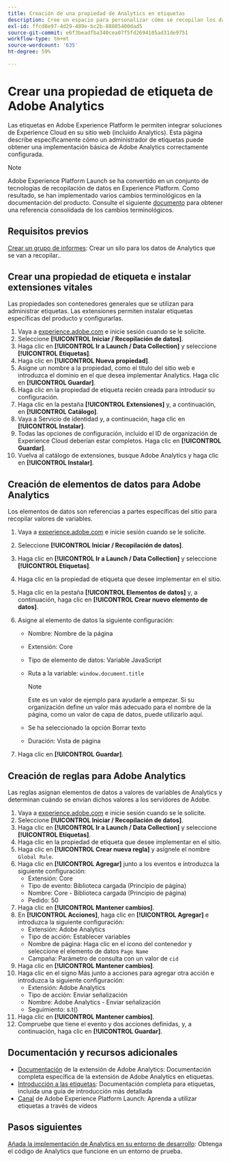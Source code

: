 ```yaml
---
title: Creación de una propiedad de Analytics en etiquetas
description: Cree un espacio para personalizar cómo se recopilan los datos mediante etiquetas.
exl-id: ffcd8e97-4d29-489e-bc2b-88805400dad5
source-git-commit: e6f3beadfba340cea07f5fd2694105ad31de9751
workflow-type: tm+mt
source-wordcount: '635'
ht-degree: 59%

---
```


# Crear una propiedad de etiqueta de Adobe Analytics

Las etiquetas en Adobe Experience Platform le permiten integrar soluciones de Experience Cloud en su sitio web (incluido Analytics). Esta página describe específicamente cómo un administrador de etiquetas puede obtener una implementación básica de Adobe Analytics correctamente configurada.

>[!NOTE]
>Adobe Experience Platform Launch se ha convertido en un conjunto de tecnologías de recopilación de datos en Experience Platform. Como resultado, se han implementado varios cambios terminológicos en la documentación del producto. Consulte el siguiente [documento](https://experienceleague.adobe.com/docs/experience-platform/tags/term-updates.html?lang=en) para obtener una referencia consolidada de los cambios terminológicos.

## Requisitos previos

[Crear un grupo de informes](/help/admin/c-manage-report-suites/c-new-report-suite/t-create-a-report-suite.md): Crear un silo para los datos de Analytics que se van a recopilar..

## Crear una propiedad de etiqueta e instalar extensiones vitales

Las propiedades son contenedores generales que se utilizan para administrar etiquetas. Las extensiones permiten instalar etiquetas específicas del producto y configurarlas.

1. Vaya a [experience.adobe.com](https://experience.adobe.com) e inicie sesión cuando se le solicite.
1. Seleccione **[!UICONTROL Iniciar / Recopilación de datos]**.
1. Haga clic en **[!UICONTROL Ir a Launch / Data Collection]** y seleccione **[!UICONTROL Etiquetas]**.
1. Haga clic en **[!UICONTROL Nueva propiedad]**.
1. Asigne un nombre a la propiedad, como el título del sitio web e introduzca el dominio en el que desea implementar Analytics. Haga clic en **[!UICONTROL Guardar]**.
1. Haga clic en la propiedad de etiqueta recién creada para introducir su configuración.
1. Haga clic en la pestaña **[!UICONTROL Extensiones]** y, a continuación, en **[!UICONTROL Catálogo]**.
1. Vaya a Servicio de identidad y, a continuación, haga clic en **[!UICONTROL Instalar]**.
1. Todas las opciones de configuración, incluido el ID de organización de Experience Cloud deberían estar completos. Haga clic en **[!UICONTROL Guardar]**.
1. Vuelva al catálogo de extensiones, busque Adobe Analytics y haga clic en **[!UICONTROL Instalar]**.

## Creación de elementos de datos para Adobe Analytics

Los elementos de datos son referencias a partes específicas del sitio para recopilar valores de variables.

1. Vaya a [experience.adobe.com](https://experience.adobe.com) e inicie sesión cuando se le solicite.
1. Seleccione **[!UICONTROL Iniciar / Recopilación de datos]**.
1. Haga clic en **[!UICONTROL Ir a Launch / Data Collection]** y seleccione **[!UICONTROL Etiquetas]**.
1. Haga clic en la propiedad de etiqueta que desee implementar en el sitio.
1. Haga clic en la pestaña **[!UICONTROL Elementos de datos]** y, a continuación, haga clic en **[!UICONTROL Crear nuevo elemento de datos]**.
1. Asigne al elemento de datos la siguiente configuración:

   * Nombre: Nombre de la página
   * Extensión: Core
   * Tipo de elemento de datos: Variable JavaScript
   * Ruta a la variable: `window.document.title`

      >[!NOTE]
      >
      >Este es un valor de ejemplo para ayudarle a empezar. Si su organización define un valor más adecuado para el nombre de la página, como un valor de capa de datos, puede utilizarlo aquí.
   * Se ha seleccionado la opción Borrar texto
   * Duración: Vista de página
1. Haga clic en **[!UICONTROL Guardar]**.

## Creación de reglas para Adobe Analytics

Las reglas asignan elementos de datos a valores de variables de Analytics y determinan cuándo se envían dichos valores a los servidores de Adobe.

1. Vaya a [experience.adobe.com](https://experience.adobe.com) e inicie sesión cuando se le solicite.
1. Seleccione **[!UICONTROL Iniciar / Recopilación de datos]**.
1. Haga clic en **[!UICONTROL Ir a Launch / Data Collection]** y seleccione **[!UICONTROL Etiquetas]**.
1. Haga clic en la propiedad de etiqueta que desee implementar en el sitio.
1. Haga clic en **[!UICONTROL Crear nueva regla]** y asígnele el nombre `Global Rule`.
1. Haga clic en **[!UICONTROL Agregar]** junto a los eventos e introduzca la siguiente configuración:
   * Extensión: Core
   * Tipo de evento: Biblioteca cargada (Principio de página)
   * Nombre: Core - Biblioteca cargada (Principio de página)
   * Pedido: 50
1. Haga clic en **[!UICONTROL Mantener cambios]**.
1. En **[!UICONTROL Acciones]**, haga clic en **[!UICONTROL Agregar]** e introduzca la siguiente configuración:
   * Extensión: Adobe Analytics
   * Tipo de acción: Establecer variables
   * Nombre de página: Haga clic en el icono del contenedor y seleccione el elemento de datos `Page Name`
   * Campaña: Parámetro de consulta con un valor de `cid`
1. Haga clic en **[!UICONTROL Mantener cambios]**.
1. Haga clic en el signo Más junto a acciones para agregar otra acción e introduzca la siguiente configuración:
   * Extensión: Adobe Analytics
   * Tipo de acción: Enviar señalización
   * Nombre: Adobe Analytics - Enviar señalización
   * Seguimiento: s.t()
1. Haga clic en **[!UICONTROL Mantener cambios]**.
1. Compruebe que tiene el evento y dos acciones definidas, y, a continuación, haga clic en **[!UICONTROL Guardar]**.

## Documentación y recursos adicionales

* [Documentación](https://experienceleague.adobe.com/docs/experience-platform/tags/extensions/adobe/analytics/overview.html?lang=en) de la extensión de Adobe Analytics: Documentación completa específica de la extensión de Adobe Analytics en etiquetas.
* [Introducción a las etiquetas](https://experienceleague.adobe.com/docs/experience-platform/tags/get-started/quick-start.html?lang=en): Documentación completa para etiquetas, incluida una guía de introducción más detallada
* [Canal](https://experienceleague.adobe.com/?tag=Launch&amp;lang=es#recommended/solutions/experience-platform) de Adobe Experience Platform Launch: Aprenda a utilizar etiquetas a través de vídeos

## Pasos siguientes

[Añada la implementación de Analytics en su entorno de desarrollo](deploy-dev.md): Obtenga el código de Analytics que funcione en un entorno de prueba.
